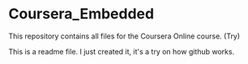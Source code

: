 # Coursera_Embedded
This repository contains all files for the Coursera Online course. (Try)


This is a readme file. I just created it, it's a try on how github works.
